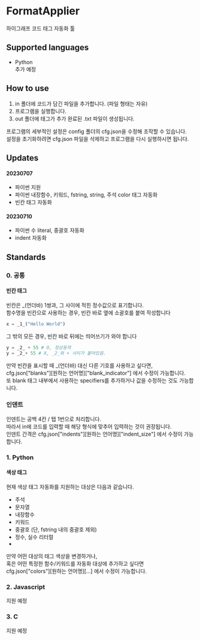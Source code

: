 # FormatApplier
하이그래프 코드 태그 자동화 툴  
  
## Supported languages
* Python  
추가 예정  
  
## How to use
1. in 폴더에 코드가 담긴 파일을 추가합니다. (파일 형태는 자유)  
2. 프로그램을 실행합니다.  
3. out 폴더에 태그가 추가 완료된 .txt 파일이 생성됩니다.  
  
프로그램의 세부적인 설정은 config 폴더의 cfg.json을 수정해 조작할 수 있습니다.  
설정을 초기화하려면 cfg.json 파일을 삭제하고 프로그램을 다시 실행하시면 됩니다.  
  
## Updates
#### 20230707  
* 파이썬 지원  
* 파이썬 내장함수, 키워드, fstring, string, 주석 color 태그 자동화  
* 빈칸 태그 자동화  
#### 20230710
* 파이썬 수 literal, 중괄호 자동화
* indent 자동화
  
## Standards
### 0. 공통
#### 빈칸 태그
빈칸은 _(언더바) 1쌍과, 그 사이에 적힌 정수값으로 표기합니다.  
함수명을 빈칸으로 사용하는 경우, 빈칸 바로 옆에 소괄호를 붙여 작성합니다  
```python
x = _1_("Hello World")
```  
그 밖의 모든 경우, 빈칸 바로 뒤에는 띄어쓰기가 와야 합니다  
```python
y = _2_ + 55 # O, 정상동작
y = _2_+ 55 # X, _2_와 + 사이가 붙어있음.
```
만약 빈칸을 표시할 때 _(언더바) 대신 다른 기호를 사용하고 싶다면,  
cfg.json["blanks"][원하는 언어명]["blank_indicator"] 에서 수정이 가능합니다.  
또 blank 태그 내부에서 사용하는 specifiers를 추가하거나 값을 수정하는 것도 가능합니다.  

### 인덴트
인덴트는 공백 4칸 / 탭 1번으로 처리합니다.  
따라서 in에 코드를 입력할 때 해당 형식에 맞추어 입력하는 것이 권장됩니다.  
인덴트 간격은 cfg.json["indents"][원하는 언어명]["indent_size"] 에서 수정이 가능합니다.  

### 1. Python
#### 색상 태그
현재 색상 태그 자동화를 지원하는 대상은 다음과 같습니다.  
* 주석
* 문자열
* 내장함수
* 키워드  
* 중괄호 (단, fstring 내의 중괄호 제외)
* 정수, 실수 리터럴
* 
만약 어떤 대상의 태그 색상을 변경하거나,  
혹은 어떤 특정한 함수/키워드를 자동화 대상에 추가하고 싶다면  
cfg.json["colors"][원하는 언어명][...] 에서 수정이 가능합니다.  
  
### 2. Javascript
지원 예정

### 3. C
지원 예정
  

